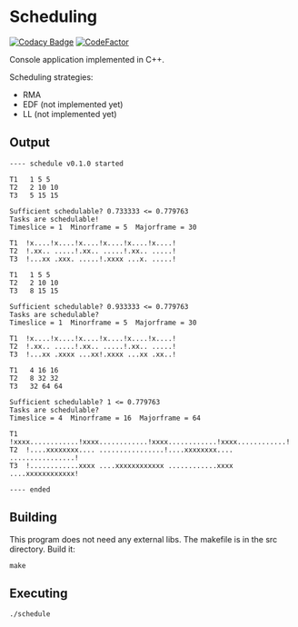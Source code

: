 Scheduling
=============

[![Codacy Badge](https://api.codacy.com/project/badge/Grade/4734232168984c6c88c3912860a651be)](https://www.codacy.com/project/josokw/Scheduling/dashboard?utm_source=github.com&amp;utm_medium=referral&amp;utm_content=josokw/Scheduling&amp;utm_campaign=Badge_Grade_Dashboard)
[![CodeFactor](https://www.codefactor.io/repository/github/josokw/scheduling/badge)](https://www.codefactor.io/repository/github/josokw/scheduling)

Console application implemented in C++. 

Scheduling strategies:
- RMA
- EDF (not implemented yet)
- LL (not implemented yet)

Output
------

    ---- schedule v0.1.0 started

    T1   1 5 5
    T2   2 10 10
    T3   5 15 15

    Sufficient schedulable? 0.733333 <= 0.779763
    Tasks are schedulable!
    Timeslice = 1  Minorframe = 5  Majorframe = 30

    T1  !x....!x....!x....!x....!x....!x....!
    T2  !.xx.. .....!.xx.. .....!.xx.. .....!
    T3  !...xx .xxx. .....!.xxxx ...x. .....!

    T1   1 5 5
    T2   2 10 10
    T3   8 15 15

    Sufficient schedulable? 0.933333 <= 0.779763
    Tasks are schedulable?
    Timeslice = 1  Minorframe = 5  Majorframe = 30

    T1  !x....!x....!x....!x....!x....!x....!
    T2  !.xx.. .....!.xx.. .....!.xx.. .....!
    T3  !...xx .xxxx ...xx!.xxxx ...xx .xx..!

    T1   4 16 16
    T2   8 32 32
    T3   32 64 64

    Sufficient schedulable? 1 <= 0.779763
    Tasks are schedulable?
    Timeslice = 4  Minorframe = 16  Majorframe = 64

    T1  !xxxx............!xxxx............!xxxx............!xxxx............!
    T2  !....xxxxxxxx.... ................!....xxxxxxxx.... ................!
    T3  !............xxxx ....xxxxxxxxxxxx ............xxxx ....xxxxxxxxxxxx!

    ---- ended


Building
--------
This program does not need any external libs. 
The makefile is in the src directory.
Build it:
  
    make

Executing
---------

    ./schedule
